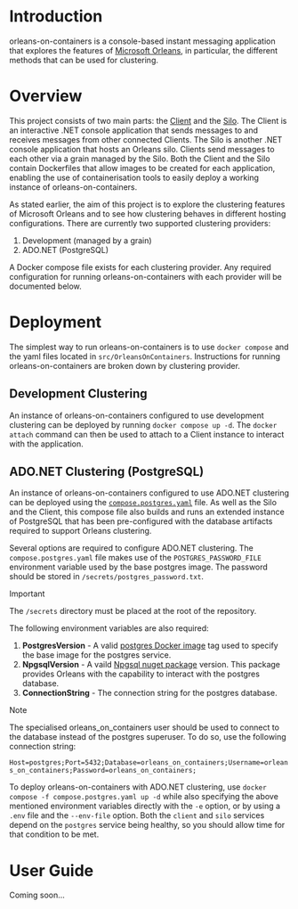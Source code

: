 # Introduction
orleans-on-containers is a console-based instant messaging application that explores the features of [Microsoft Orleans](https://learn.microsoft.com/en-gb/dotnet/orleans/overview), in particular, the different methods that can be used for clustering.

# Overview
This project consists of two main parts: the [Client](src/OrleansOnContainers/Client) and the [Silo](src/OrleansOnContainers/Silo). The Client is an interactive .NET console application that sends messages to and receives messages from other connected Clients. The Silo is another .NET console application that hosts an Orleans silo. Clients send messages to each other via a grain managed by the Silo. Both the Client and the Silo contain Dockerfiles that allow images to be created for each application, enabling the use of containerisation tools to easily deploy a working instance of orleans-on-containers.

As stated earlier, the aim of this project is to explore the clustering features of Microsoft Orleans and to see how clustering behaves in different hosting configurations. There are currently two supported clustering providers:
1. Development (managed by a grain)
2. ADO.NET (PostgreSQL)

A Docker compose file exists for each clustering provider. Any required configuration for running orleans-on-containers with each provider will be documented below.

# Deployment
The simplest way to run orleans-on-containers is to use `docker compose` and the yaml files located in `src/OrleansOnContainers`. Instructions for running orleans-on-containers are broken down by clustering provider.

## Development Clustering
An instance of orleans-on-containers configured to use development clustering can be deployed by running `docker compose up -d`. The `docker attach` command can then be used to attach to a Client instance to interact with the application.

## ADO.NET Clustering (PostgreSQL)
An instance of orleans-on-containers configured to use ADO.NET clustering can be deployed using the [`compose.postgres.yaml`](src/OrleansOnContainers/compose.postgres.yaml) file. As well as the Silo and the Client, this compose file also builds and runs an extended instance of PostgreSQL that has been pre-configured with the database artifacts required to support Orleans clustering.

Several options are required to configure ADO.NET clustering. The `compose.postgres.yaml` file makes use of the `POSTGRES_PASSWORD_FILE` environment variable used by the base postgres image. The password should be stored in `/secrets/postgres_password.txt`. 

>[!IMPORTANT]
>The `/secrets` directory must be placed at the root of the repository.

The following environment variables are also required:
1. **PostgresVersion** - A valid [postgres Docker image](https://hub.docker.com/_/postgres) tag used to specify the base image for the postgres service.
2. **NpgsqlVersion** - A vaild [Npgsql nuget package](https://www.nuget.org/packages/Npgsql/) version. This package provides Orleans with the capability to interact with the postgres database.
3. **ConnectionString** - The connection string for the postgres database.

>[!NOTE]
>The specialised orleans_on_containers user should be used to connect to the database instead of the postgres superuser. To do so, use the following connection string:
>
>`Host=postgres;Port=5432;Database=orleans_on_containers;Username=orleans_on_containers;Password=orleans_on_containers;`

To deploy orleans-on-containers with ADO.NET clustering, use `docker compose -f compose.postgres.yaml up -d` while also specifying the above mentioned environment variables directly with the `-e` option, or by using a `.env` file and the `--env-file` option. Both the `client` and `silo` services depend on the `postgres` service being healthy, so you should allow time for that condition to be met.

# User Guide
Coming soon...
